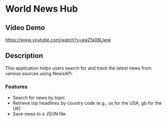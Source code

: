 # World News Hub

## Video Demo
https://www.youtube.com/watch?v=awZfa08Liww

## Description
This application helps users search for and track the latest news from various sources using NewsAPI. 

### Features
* Search for news by topic
* Retrieve top headlines by country code (e.g., us for the USA, gb for the UK)
* Save news to a JSON file
